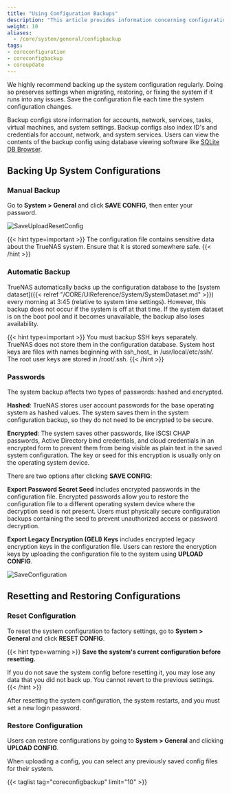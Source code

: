 ```yaml
---
title: "Using Configuration Backups"
description: "This article provides information concerning configuration backups on TrueNAS CORE."
weight: 10
aliases:
  - /core/system/general/configbackup
tags:
- coreconfiguration
- coreconfigbackup
- coreupdate
---
```


We highly recommend backing up the system configuration regularly.
Doing so preserves settings when migrating, restoring, or fixing the system if it runs into any issues.
Save the configuration file each time the system configuration changes.

Backup configs store information for accounts, network, services, tasks, virtual machines, and system settings. 
Backup configs also index ID's and credentials for account, network, and system services.
Users can view the contents of the backup config using database viewing software like [SQLite DB Browser](https://sqlitebrowser.org/dl/).

## Backing Up System Configurations

### Manual Backup

Go to **System > General** and click **SAVE CONFIG**, then enter your password. 

![SaveUploadResetConfig](/images/CORE/12.0/SaveUploadResetConfig.png "Save, Upload, Reset Config")

{{< hint type=important >}}
The configuration file contains sensitive data about the TrueNAS system.
Ensure that it is stored somewhere safe.
{{< /hint >}}

### Automatic Backup

TrueNAS automatically backs up the configuration database to the [system dataset]({{< relref "/CORE/UIReference/System/SystemDataset.md" >}}) every morning at 3:45 (relative to system time settings).
However, this backup does not occur if the system is off at that time.
If the system dataset is on the boot pool and it becomes unavailable, the backup also loses availability.

{{< hint type=important >}}
You must backup SSH keys separately. TrueNAS does not store them in the configuration database.
System host keys are files with names beginning with ssh_host_ in <file>/usr/local/etc/ssh/</file>.
The root user keys are stored in <file>/root/.ssh</file>.
{{< /hint >}}

### Passwords
The system backup affects two types of passwords: hashed and encrypted.

**Hashed**: TrueNAS stores user account passwords for the base operating system as hashed values. The system saves them in the system configuration backup, so they do not need to be encrypted to be secure.

**Encrypted**: The system saves other passwords, like iSCSI CHAP passwords, Active Directory bind credentials, and cloud credentials in an encrypted form to prevent them from being visible as plain text in the saved system configuration. The key or seed for this encryption is usually only on the operating system device.

There are two options after clicking **SAVE CONFIG**:

**Export Password Secret Seed** includes encrypted passwords in the configuration file. Encrypted passwords allow you to restore the configuration file to a different operating system device where the decryption seed is not present. Users must physically secure configuration backups containing the seed to prevent unauthorized access or password decryption.

**Export Legacy Encryption (GELI) Keys** includes encrypted legacy encryption keys in the configuration file. Users can restore the encryption keys by uploading the configuration file to the system using **UPLOAD CONFIG**.
   
![SaveConfiguration](/images/CORE/12.0/SaveConfiguration.png "Save Configuration")

## Resetting and Restoring Configurations

### Reset Configuration

To reset the system configuration to factory settings, go to **System > General** and click **RESET CONFIG**.

{{< hint type=warning >}}
**Save the system's current configuration before resetting.**
 
If you do not save the system config before resetting it, you may lose any data that you did not back up. You cannot revert to the previous settings.
{{< /hint >}}

After resetting the system configuration, the system restarts, and you must set a new login password.

### Restore Configuration

Users can restore configurations by going to **System > General** and clicking **UPLOAD CONFIG**.

When uploading a config, you can select any previously saved config files for their system. 

{{< taglist tag="coreconfigbackup" limit="10" >}}
